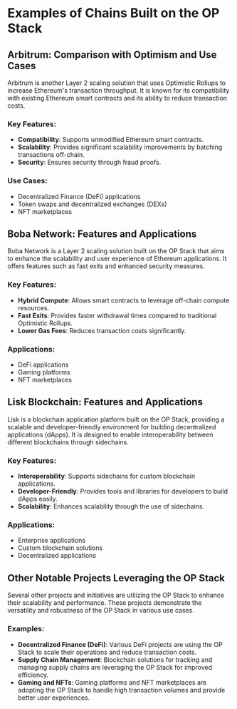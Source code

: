 # Examples of Chains Built on the OP Stack

## Arbitrum: Comparison with Optimism and Use Cases
Arbitrum is another Layer 2 scaling solution that uses Optimistic Rollups to increase Ethereum's transaction throughput. It is known for its compatibility with existing Ethereum smart contracts and its ability to reduce transaction costs.

### Key Features:
- **Compatibility**: Supports unmodified Ethereum smart contracts.
- **Scalability**: Provides significant scalability improvements by batching transactions off-chain.
- **Security**: Ensures security through fraud proofs.

### Use Cases:
- Decentralized Finance (DeFi) applications
- Token swaps and decentralized exchanges (DEXs)
- NFT marketplaces

## Boba Network: Features and Applications
Boba Network is a Layer 2 scaling solution built on the OP Stack that aims to enhance the scalability and user experience of Ethereum applications. It offers features such as fast exits and enhanced security measures.

### Key Features:
- **Hybrid Compute**: Allows smart contracts to leverage off-chain compute resources.
- **Fast Exits**: Provides faster withdrawal times compared to traditional Optimistic Rollups.
- **Lower Gas Fees**: Reduces transaction costs significantly.

### Applications:
- DeFi applications
- Gaming platforms
- NFT marketplaces

## Lisk Blockchain: Features and Applications
Lisk is a blockchain application platform built on the OP Stack, providing a scalable and developer-friendly environment for building decentralized applications (dApps). It is designed to enable interoperability between different blockchains through sidechains.

### Key Features:
- **Interoperability**: Supports sidechains for custom blockchain applications.
- **Developer-Friendly**: Provides tools and libraries for developers to build dApps easily.
- **Scalability**: Enhances scalability through the use of sidechains.

### Applications:
- Enterprise applications
- Custom blockchain solutions
- Decentralized applications

## Other Notable Projects Leveraging the OP Stack
Several other projects and initiatives are utilizing the OP Stack to enhance their scalability and performance. These projects demonstrate the versatility and robustness of the OP Stack in various use cases.

### Examples:
- **Decentralized Finance (DeFi)**: Various DeFi projects are using the OP Stack to scale their operations and reduce transaction costs.
- **Supply Chain Management**: Blockchain solutions for tracking and managing supply chains are leveraging the OP Stack for improved efficiency.
- **Gaming and NFTs**: Gaming platforms and NFT marketplaces are adopting the OP Stack to handle high transaction volumes and provide better user experiences.
